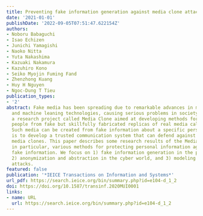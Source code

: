 ```yaml
---
title: Preventing fake information generation against media clone attacks
date: '2021-01-01'
publishDate: '2022-09-05T07:51:47.622154Z'
authors:
- Noboru Babaguchi
- Isao Echizen
- Junichi Yamagishi
- Naoko Nitta
- Yuta Nakashima
- Kazuaki Nakamura
- Kazuhiro Kono
- Seiko Myojin Fuming Fand
- Zhenzhong Kuang
- Huy H Nguyen
- Ngoc-Dung T Tieu
publication_types:
- '2'
abstract: Fake media has been spreading due to remarkable advances in media processing
  and machine leaning technologies, causing serious problems in society. We are conducting
  a research project called Media Clone aimed at developing methods for protecting
  people from fake but skillfully fabricated replicas of real media called media clones.
  Such media can be created from fake information about a specific person. Our goal
  is to develop a trusted communication system that can defend against attacks of
  media clones. This paper describes some research results of the Media Clone project,
  in particular, various methods for protecting personal information against generating
  fake information. We focus on 1) fake information generation in the physical world,
  2) anonymization and abstraction in the cyber world, and 3) modeling of media clone
  attacks.
featured: false
publication: '*IEICE Transactions on Information and Systems*'
url_pdf: https://search.ieice.org/bin/summary.php?id=e104-d_1_2
doi: https://doi.org/10.1587/transinf.2020MUI0001
links:
- name: URL
  url: https://search.ieice.org/bin/summary.php?id=e104-d_1_2
---
```


